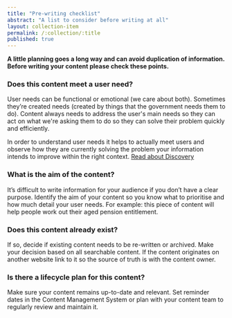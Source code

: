 ```yaml
---
title: "Pre-writing checklist"
abstract: "A list to consider before writing at all"
layout: collection-item
permalink: /:collection/:title
published: true
---
```


**A little planning goes a long way and can avoid duplication of information. Before writing your content please check these points.**

### Does this content meet a user need?

User needs can be functional or emotional (we care about both). Sometimes they’re created needs (created by things that the government needs them to do). Content always needs to address the user's main needs so they can act on what we're asking them to do so they can solve their problem quickly and efficiently.

In order to understand user needs it helps to actually meet users and observe how they are currently solving the problem your information intends to improve within the right context. [Read about Discovery](https://www.dto.gov.au/standard/service-design-and-delivery-process/discovery/ "Read about Discovery")

### What is the aim of the content?

It’s difficult to write information for your audience if you don’t have a clear purpose. Identify the aim of your content so you know what to prioritise and how much detail your user needs. For example: this piece of content will help people work out their aged pension entitlement.

### Does this content already exist?

If so, decide if existing content needs to be re-written or archived. Make your decision based on all searchable content. If the content originates on another website link to it so the source of truth is with the content owner.

### Is there a lifecycle plan for this content?

Make sure your content remains up-to-date and relevant. Set reminder dates in the Content Management System or plan with your content team to regularly review and maintain it.
